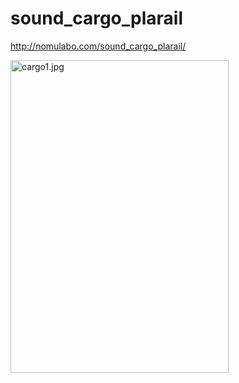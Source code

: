 # sound_cargo_plarail

http://nomulabo.com/sound_cargo_plarail/

<a href="http://nomulabo.com/sound_cargo_plarail/" target="_blank"><img alt="cargo1.jpg" src="http://jax86.up.seesaa.net/image/cargo1-thumbnail2.jpg" width="349" border="0" height="500"></a>
